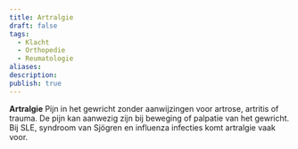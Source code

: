 ```yaml
---
title: Artralgie
draft: false
tags:
  - Klacht
  - Orthopedie
  - Reumatologie
aliases: 
description: 
publish: true
---
```



**Artralgie**
Pijn in het gewricht zonder aanwijzingen voor artrose, artritis of trauma. De pijn kan aanwezig zijn bij beweging of palpatie van het gewricht. Bij SLE, syndroom van Sjögren en influenza infecties komt artralgie vaak voor.
